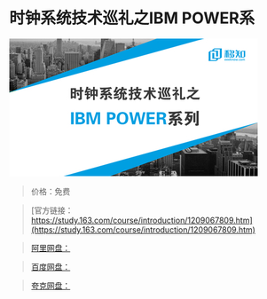 # 时钟系统技术巡礼之IBM POWER系

![img](../../../assets/study163/free/cededea9e7da4fd7827f1249217d35ca.jpg)

> 价格：免费

> [官方链接：https://study.163.com/course/introduction/1209067809.htm](https://study.163.com/course/introduction/1209067809.htm)

> [阿里网盘：]()

> [百度网盘：]()

> [夸克网盘：]()
